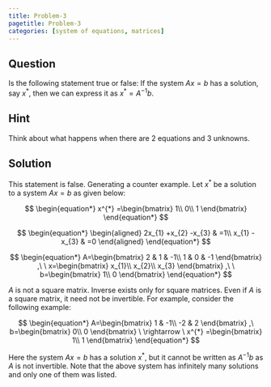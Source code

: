 ```yaml
---
title: Problem-3
pagetitle: Problem-3
categories: [system of equations, matrices]
---
```


## Question

Is the following statement true or false: If the system $Ax=b$ has a solution, say $x^{*}$, then we can express it as $x^{*} =A^{-1} b$.

## Hint

Think about what happens when there are $2$ equations and $3$ unknowns.



## Solution

This statement is false. Generating a counter example. Let $x^{*}$ be a solution to a system $Ax = b$ as given below:

$$
\begin{equation*}
x^{*} =\begin{bmatrix}
1\\
0\\
1
\end{bmatrix}
\end{equation*}
$$

$$
\begin{equation*}
\begin{aligned}
2x_{1} +x_{2} -x_{3} & =1\\
x_{1} -x_{3} & =0
\end{aligned}
\end{equation*}
$$

$$
\begin{equation*}
A=\begin{bmatrix}
2 & 1 & -1\\
1 & 0 & -1
\end{bmatrix} ,\ \ x=\begin{bmatrix}
x_{1}\\
x_{2}\\
x_{3}
\end{bmatrix} ,\ \ b=\begin{bmatrix}
1\\
0
\end{bmatrix}
\end{equation*}
$$

$A$ is not a square matrix. Inverse exists only for square matrices. Even if $A$ is a square matrix, it need not be invertible. For example, consider the following example:

$$
\begin{equation*}
A=\begin{bmatrix}
1 & -1\\
-2 & 2
\end{bmatrix} ,\ b=\begin{bmatrix}
0\\
0
\end{bmatrix} \ \rightarrow \ x^{*} =\begin{bmatrix}
1\\
1
\end{bmatrix}
\end{equation*}
$$

Here the system $Ax=b$ has a solution $x^{*}$, but it cannot be written as $A^{-1} b$ as $A$ is not invertible. Note that the above system has infinitely many solutions and only one of them was listed.

